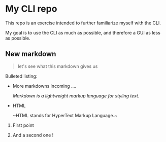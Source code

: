 # My CLI repo

This repo is an exercise intended to further familiarize myself 
with the CLI.

My goal is to use the CLI as much as possible, and therefore a GUI as less as possible.

## New **markdown**

> let's see what this markdown gives us

Bulleted listing:

* More markdowns incoming ....
 
	*Markdown is a lightweight markup language for styling text.*
 
* HTML
 
	~HTML stands for HyperText Markup Language.~

1. First point

2. And a second one !
